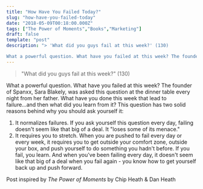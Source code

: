 ```yaml
---
title: "How Have You Failed Today?"
slug: "how-have-you-failed-today"
date: "2018-05-09T00:18:00.000Z"
tags: ["The Power of Moments","Books","Marketing"]
draft: false
template: "post"
description: "> 'What did you guys fail at this week?' (130)

What a powerful question. What have you failed at this week? The founder of Spanxx, Sara Blakely, was asked this question at the dinner table every..."
---
```


> "What did you guys fail at this week?" (130)

What a powerful question. What have you failed at this week? The founder of Spanxx, Sara Blakely, was asked this question at the dinner table every night from her father. What have you done this week that lead to failure...and then what did you learn from it? This question has two solid reasons behind why you should ask yourself it:

1. It normalizes failures. If you ask yourself this question every day, failing doesn't seem like that big of a deal. It "loses some of its menace."
2. It requires you to stretch. When you are pushed to fail every day or every week, it requires you to get outside your comfort zone, outside your box, and push yourself to do something you hadn't before. If you fail, you learn. And when you've been failing every day, it doesn't seem like that big of a deal when you fail again - you know how to get yourself back up and push forward.


Post inspired by *The Power of Moments* by Chip Heath & Dan Heath
